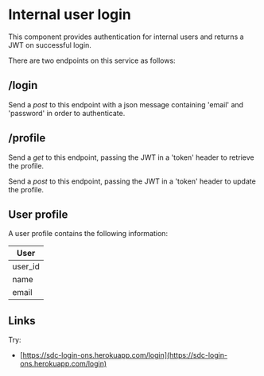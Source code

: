 # Internal user login
This component provides authentication for internal users and returns a JWT on successful login.

There are two endpoints on this service as follows:

## /login

Send a *post* to this endpoint with a json message containing 'email' and 'password' in order to authenticate.

## /profile

Send a *get* to this endpoint, passing the JWT in a 'token' header to retrieve the profile.

Send a *post* to this endpoint, passing the JWT in a 'token' header to update the profile.

## User profile

A user profile contains the following information:

| User           |
| -------------- |
| user_id        |
| name           |
| email          |

## Links

Try:
 * [https://sdc-login-ons.herokuapp.com/login](https://sdc-login-ons.herokuapp.com/login)
